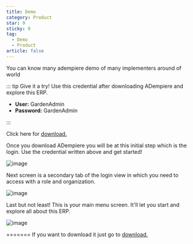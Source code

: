 ```yaml
---
title: Demo
category: Product
star: 9
sticky: 9
tag:
  - Demo
  - Product
article: false
---
```


You can know many adempiere demo of many implementers around of world

::: tip Give it a try! Use this credential after downloading ADempiere and explore this ERP.

- **User:** GardenAdmin
- **Password:** GardenAdmin

:::

Click here for [download.](../downloads)

Once you download ADempiere you will be at this initial step which is the login. Use the credential written above and get started!

![image](https://user-images.githubusercontent.com/89487449/179291910-e81c54bf-7859-4c65-af18-af13704e54c9.png)

Next screen is a secondary tab of the login view in which you need to access with a role and organization.

![image](https://user-images.githubusercontent.com/89487449/179292277-e7a58955-1e5c-431b-9aad-05090cadc99f.png)

Last but not least! This is your main menu screen. It'll let you start and explore all about this ERP.

![image](https://user-images.githubusercontent.com/89487449/179292854-6d4014e2-e607-4694-9380-5b923bc44d9b.png)

=======
If you want to download it just go to [download.](../downloads)
